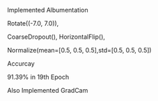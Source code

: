 Implemented Albumentation

Rotate((-7.0, 7.0)),

CoarseDropout(), HorizontalFlip(),

Normalize(mean=[0.5, 0.5, 0.5],std=[0.5, 0.5, 0.5])

Accurcay

91.39% in 19th Epoch

Also Implemented GradCam
